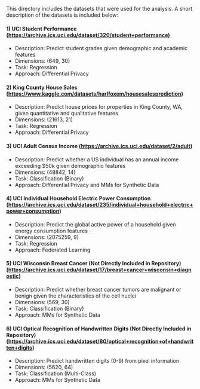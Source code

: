 This directory includes the datasets that were used for the analysis. A short description of the datasets is included below:

#### 1) UCI Student Performance (https://archive.ics.uci.edu/dataset/320/student+performance)
- Description: Predict student grades given demographic and academic features
- Dimensions: (649, 30)
- Task: Regression
- Approach: Differential Privacy

#### 2) King County House Sales (https://www.kaggle.com/datasets/harlfoxem/housesalesprediction)
- Description: Predict house prices for properties in King County, WA, given quantitative and qualitative features
- Dimensions: (21613, 21)
- Task: Regression
- Approach: Differential Privacy

#### 3) UCI Adult Census Income (https://archive.ics.uci.edu/dataset/2/adult)
- Description: Predict whether a US individual has an annual income exceeding $50k given demographic features
- Dimensions: (48842, 14)
- Task: Classification (Binary)
- Approach: Differential Privacy and MMs for Synthetic Data

#### 4) UCI Individual Household Electric Power Consumption (https://archive.ics.uci.edu/dataset/235/individual+household+electric+power+consumption)
- Description: Predict the global active power of a household given energy consumption features
- Dimensions: (2075259, 9)
- Task: Regression
- Approach: Federated Learning

#### 5) UCI Wisconsin Breast Cancer (Not Directly Included in Repository) (https://archive.ics.uci.edu/dataset/17/breast+cancer+wisconsin+diagnostic)
- Description: Predict whether breast cancer tumors are malignant or benign given the characteristics of the cell nuclei
- Dimensions: (569, 30)
- Task: Classification (Binary)
- Approach: MMs for Synthetic Data

#### 6) UCI Optical Recognition of Handwritten Digits (Not Directly Included in Repository) (https://archive.ics.uci.edu/dataset/80/optical+recognition+of+handwritten+digits)
- Description: Predict handwritten digits (0-9) from pixel information
- Dimensions: (5620, 64)
- Task: Classification (Multi-Class)
- Approach: MMs for Synthetic Data
